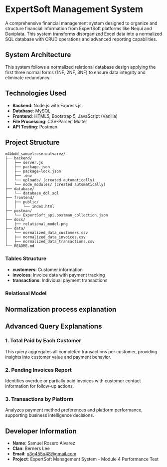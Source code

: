 # ExpertSoft Management System

A comprehensive financial management system designed to organize and structure financial information from ExpertSoft platforms like Nequi and Daviplata. This system transforms disorganized Excel data into a normalized SQL database with CRUD operations and advanced reporting capabilities.

## System Architecture

This system follows a normalized relational database design applying the first three normal forms (1NF, 2NF, 3NF) to ensure data integrity and eliminate redundancy.

## Technologies Used

- **Backend**: Node.js with Express.js
- **Database**: MySQL
- **Frontend**: HTML5, Bootstrap 5, JavaScript (Vanilla)
- **File Processing**: CSV-Parser, Multer
- **API Testing**: Postman

##  Project Structure
```
m4bbdd_samuelroseroalvarez/
├── backend/
│   ├── server.js
│   ├── package.json
│   ├── package-lock.json
│   ├── .env
│   └── uploads/ (created automatically)
│   └── node_modules/ (created automatically)
├── database/
│   └── database_ddl.sql
├── frontend/
│   ├── public/
│   │   └── index.html
├── postman/
│   └── ExpertSoft_api.postman_collection.json
├── docs/
│   ├── relational_model.png
├── data/
│   └── normalized_data_customers.csv
│   ├── normalized_data_invoices.csv
│   ├── normalized_data_transactions.csv
└── README.md
```

### Tables Structure
- **customers**: Customer information
- **invoices**: Invoice data with payment tracking
- **transactions**: Individual payment transactions

### Relational Model 

## Normalization process explanation

## Advanced Query Explanations

### 1. Total Paid by Each Customer
This query aggregates all completed transactions per customer, providing insights into customer value and payment behavior.

### 2. Pending Invoices Report
Identifies overdue or partially paid invoices with customer contact information for follow-up actions.

### 3. Transactions by Platform
Analyzes payment method preferences and platform performance, supporting business intelligence decisions.


## Developer Information

- **Name**: Samuel Rosero Alvarez
- **Clan**: Berners Lee
- **Email**: p3g455o48@gmail.com
- **Project**: ExpertSoft Management System - Module 4 Performance Test